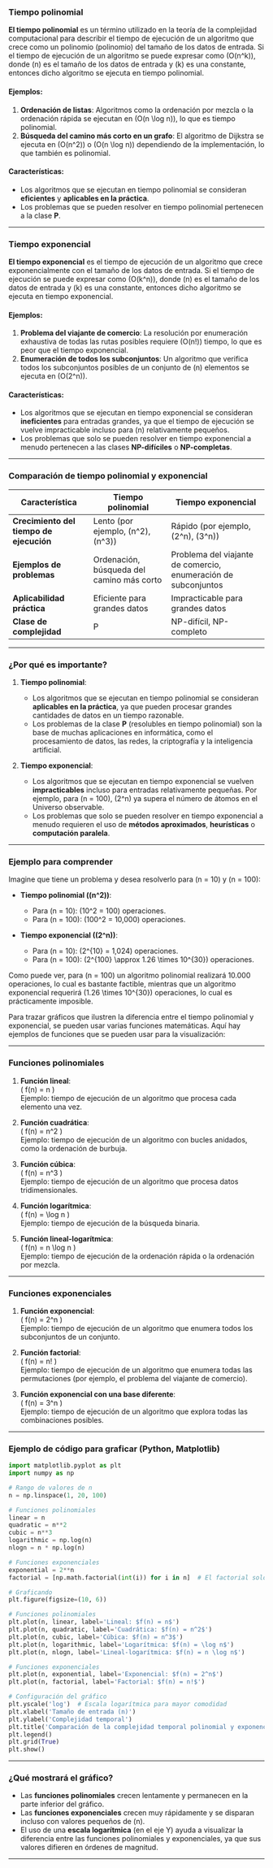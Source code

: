 ### **Tiempo polinomial**

**El tiempo polinomial** es un término utilizado en la teoría de la complejidad computacional para describir el tiempo de ejecución de un algoritmo que crece como un polinomio (polinomio) del tamaño de los datos de entrada. Si el tiempo de ejecución de un algoritmo se puede expresar como \(O(n^k)\), donde \(n\) es el tamaño de los datos de entrada y \(k\) es una constante, entonces dicho algoritmo se ejecuta en tiempo polinomial.

#### **Ejemplos:**
1. **Ordenación de listas**: Algoritmos como la ordenación por mezcla o la ordenación rápida se ejecutan en \(O(n \log n)\), lo que es tiempo polinomial.
2. **Búsqueda del camino más corto en un grafo**: El algoritmo de Dijkstra se ejecuta en \(O(n^2)\) o \(O(n \log n)\) dependiendo de la implementación, lo que también es polinomial.

#### **Características:**
- Los algoritmos que se ejecutan en tiempo polinomial se consideran **eficientes** y **aplicables en la práctica**.
- Los problemas que se pueden resolver en tiempo polinomial pertenecen a la clase **P**.

---

### **Tiempo exponencial**

**El tiempo exponencial** es el tiempo de ejecución de un algoritmo que crece exponencialmente con el tamaño de los datos de entrada. Si el tiempo de ejecución se puede expresar como \(O(k^n)\), donde \(n\) es el tamaño de los datos de entrada y \(k\) es una constante, entonces dicho algoritmo se ejecuta en tiempo exponencial.

#### **Ejemplos:**
1. **Problema del viajante de comercio**: La resolución por enumeración exhaustiva de todas las rutas posibles requiere \(O(n!)\) tiempo, lo que es peor que el tiempo exponencial.
2. **Enumeración de todos los subconjuntos**: Un algoritmo que verifica todos los subconjuntos posibles de un conjunto de \(n\) elementos se ejecuta en \(O(2^n)\).

#### **Características:**
- Los algoritmos que se ejecutan en tiempo exponencial se consideran **ineficientes** para entradas grandes, ya que el tiempo de ejecución se vuelve impracticable incluso para \(n\) relativamente pequeños.
- Los problemas que solo se pueden resolver en tiempo exponencial a menudo pertenecen a las clases **NP-difíciles** o **NP-completas**.

---

### **Comparación de tiempo polinomial y exponencial**

| **Característica** | **Tiempo polinomial** | **Tiempo exponencial** |
| ----------------------------- | -------------------------------------- | ---------------------------------------- |
| **Crecimiento del tiempo de ejecución** | Lento (por ejemplo, \(n^2\), \(n^3\)) | Rápido (por ejemplo, \(2^n\), \(3^n\)) |
| **Ejemplos de problemas** | Ordenación, búsqueda del camino más corto | Problema del viajante de comercio, enumeración de subconjuntos |
| **Aplicabilidad práctica** | Eficiente para grandes datos | Impracticable para grandes datos |
| **Clase de complejidad** | P | NP-difícil, NP-completo |

---

### **¿Por qué es importante?**

1. **Tiempo polinomial**:
   - Los algoritmos que se ejecutan en tiempo polinomial se consideran **aplicables en la práctica**, ya que pueden procesar grandes cantidades de datos en un tiempo razonable.
   - Los problemas de la clase **P** (resolubles en tiempo polinomial) son la base de muchas aplicaciones en informática, como el procesamiento de datos, las redes, la criptografía y la inteligencia artificial.

2. **Tiempo exponencial**:
   - Los algoritmos que se ejecutan en tiempo exponencial se vuelven **impracticables** incluso para entradas relativamente pequeñas. Por ejemplo, para \(n = 100\), \(2^n\) ya supera el número de átomos en el Universo observable.
   - Los problemas que solo se pueden resolver en tiempo exponencial a menudo requieren el uso de **métodos aproximados**, **heurísticas** o **computación paralela**.

---

### **Ejemplo para comprender**

Imagine que tiene un problema y desea resolverlo para \(n = 10\) y \(n = 100\):

- **Tiempo polinomial (\(n^2\))**:
  - Para \(n = 10\): \(10^2 = 100\) operaciones.
  - Para \(n = 100\): \(100^2 = 10\,000\) operaciones.

- **Tiempo exponencial (\(2^n\))**:
  - Para \(n = 10\): \(2^{10} = 1\,024\) operaciones.
  - Para \(n = 100\): \(2^{100} \approx 1.26 \times 10^{30}\) operaciones.

Como puede ver, para \(n = 100\) un algoritmo polinomial realizará 10.000 operaciones, lo cual es bastante factible, mientras que un algoritmo exponencial requerirá \(1.26 \times 10^{30}\) operaciones, lo cual es prácticamente imposible.

Para trazar gráficos que ilustren la diferencia entre el tiempo polinomial y exponencial, se pueden usar varias funciones matemáticas. Aquí hay ejemplos de funciones que se pueden usar para la visualización:

---

### **Funciones polinomiales**
1. **Función lineal**:  
   \( f(n) = n \)  
   Ejemplo: tiempo de ejecución de un algoritmo que procesa cada elemento una vez.

2. **Función cuadrática**:  
   \( f(n) = n^2 \)  
   Ejemplo: tiempo de ejecución de un algoritmo con bucles anidados, como la ordenación de burbuja.

3. **Función cúbica**:  
   \( f(n) = n^3 \)  
   Ejemplo: tiempo de ejecución de un algoritmo que procesa datos tridimensionales.

4. **Función logarítmica**:  
   \( f(n) = \log n \)  
   Ejemplo: tiempo de ejecución de la búsqueda binaria.

5. **Función lineal-logarítmica**:  
   \( f(n) = n \log n \)  
   Ejemplo: tiempo de ejecución de la ordenación rápida o la ordenación por mezcla.

---

### **Funciones exponenciales**
1. **Función exponencial**:  
   \( f(n) = 2^n \)  
   Ejemplo: tiempo de ejecución de un algoritmo que enumera todos los subconjuntos de un conjunto.

2. **Función factorial**:  
   \( f(n) = n! \)  
   Ejemplo: tiempo de ejecución de un algoritmo que enumera todas las permutaciones (por ejemplo, el problema del viajante de comercio).

3. **Función exponencial con una base diferente**:  
   \( f(n) = 3^n \)  
   Ejemplo: tiempo de ejecución de un algoritmo que explora todas las combinaciones posibles.

---

### **Ejemplo de código para graficar (Python, Matplotlib)**

```python
import matplotlib.pyplot as plt
import numpy as np

# Rango de valores de n
n = np.linspace(1, 20, 100)

# Funciones polinomiales
linear = n
quadratic = n**2
cubic = n**3
logarithmic = np.log(n)
nlogn = n * np.log(n)

# Funciones exponenciales
exponential = 2**n
factorial = [np.math.factorial(int(i)) for i in n]  # El factorial solo está definido para enteros

# Graficando
plt.figure(figsize=(10, 6))

# Funciones polinomiales
plt.plot(n, linear, label='Lineal: $f(n) = n$')
plt.plot(n, quadratic, label='Cuadrática: $f(n) = n^2$')
plt.plot(n, cubic, label='Cúbica: $f(n) = n^3$')
plt.plot(n, logarithmic, label='Logarítmica: $f(n) = \log n$')
plt.plot(n, nlogn, label='Lineal-logarítmica: $f(n) = n \log n$')

# Funciones exponenciales
plt.plot(n, exponential, label='Exponencial: $f(n) = 2^n$')
plt.plot(n, factorial, label='Factorial: $f(n) = n!$')

# Configuración del gráfico
plt.yscale('log')  # Escala logarítmica para mayor comodidad
plt.xlabel('Tamaño de entrada (n)')
plt.ylabel('Complejidad temporal')
plt.title('Comparación de la complejidad temporal polinomial y exponencial')
plt.legend()
plt.grid(True)
plt.show()
```

---

### **¿Qué mostrará el gráfico?**
- Las **funciones polinomiales** crecen lentamente y permanecen en la parte inferior del gráfico.
- Las **funciones exponenciales** crecen muy rápidamente y se disparan incluso con valores pequeños de \(n\).
- El uso de una **escala logarítmica** (en el eje Y) ayuda a visualizar la diferencia entre las funciones polinomiales y exponenciales, ya que sus valores difieren en órdenes de magnitud.

---
